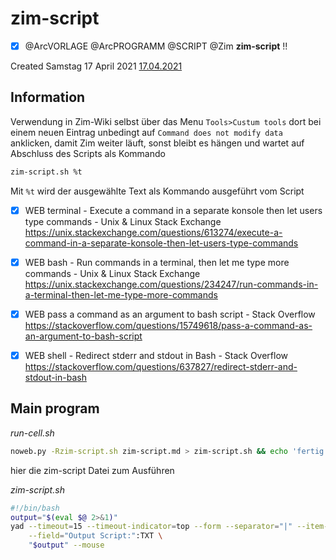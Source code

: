 # zim-script

- [X] @ArcVORLAGE @ArcPROGRAMM @SCRIPT @Zim  **zim-script**  !!

Created Samstag 17 April 2021 [17.04.2021]()



## Information

Verwendung in Zim-Wiki selbst über das Menu ``Tools>Custum tools``
dort bei einem neuen Eintrag unbedingt auf ``Command does not modify data`` anklicken, damit Zim weiter läuft, sonst bleibt es hängen und wartet auf Abschluss des Scripts
als Kommando

```bash
zim-script.sh %t
```

Mit ``%t`` wird der ausgewählte Text als Kommando ausgeführt vom Script


- [X] WEB terminal - Execute a command in a separate konsole then let users type commands - Unix & Linux Stack Exchange
 <https://unix.stackexchange.com/questions/613274/execute-a-command-in-a-separate-konsole-then-let-users-type-commands>

- [X] WEB bash - Run commands in a terminal, then let me type more commands - Unix & Linux Stack Exchange
 <https://unix.stackexchange.com/questions/234247/run-commands-in-a-terminal-then-let-me-type-more-commands>


- [X] WEB pass a command as an argument to bash script - Stack Overflow
 <https://stackoverflow.com/questions/15749618/pass-a-command-as-an-argument-to-bash-script>

- [X] WEB shell - Redirect stderr and stdout in Bash - Stack Overflow
 <https://stackoverflow.com/questions/637827/redirect-stderr-and-stdout-in-bash>


## Main program

*run-cell.sh*
```bash
noweb.py -Rzim-script.sh zim-script.md > zim-script.sh && echo 'fertig'
```

hier die zim-script Datei zum Ausführen

*zim-script.sh*
```bash
#!/bin/bash
output="$(eval $@ 2>&1)"
yad --timeout=15 --timeout-indicator=top --form --separator="|" --item-separator="," \
	--field="Output Script:":TXT \
	"$output" --mouse
```
